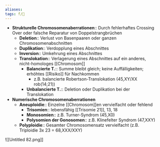 ```yaml
---
aliases: 
tags: f/🧬
---
```

- **Strukturelle Chromosomenaberrationen**:: Durch fehlerhaftes Crossing Over oder falsche Reparatur von Doppelstrangbrüchen
	- **Deletion**:: Verlust von Basenpaaren oder ganzen Chromosomenabschnitten
	- **Duplikation**:: Verdopplung eines Abschnittes
	- **Inversion**:: Umkehrung eines Abschnittes
	- **Translokation**:: Verlagerung eines Abschnittes auf ein anderes, nicht-homologes [[Chromosom]]
	    - **Balancierte T.**:: Summe bleibt gleich; keine Auffälligkeiten; erhöhtes [[Risiko]] für Nachkommen
	        - z.B. balancierte Robertson-Translokation (45,XY/XX rob(14;21))
	    - **Unbalancierte T.**:: Deletion oder Duplikation bei der Translokation
- **Numerische Chromosomenaberrationen**
	- **Aneuploidie**:: Einzelne [[Chromosom]]en vervielfacht oder fehlend
	    - **Trisomien**:: lebensfähig [[Trisomie 21]], 13, 18
	    - **Monosomien**:: z.B. Turner-Syndrom (45,X0)
	    - **Polysomien der Gonosomen**:: z.B. Klinefelter Syndrom (47,XXY)
	- **Polyploidie**:: Gesamter Chromosomensatz vervielfacht (z.B. Triploidie 3x 23 = 68,XXX/XXY)

![[Untitled 82.png]]